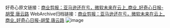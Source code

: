 好奇心原文链接：[商业剪报：亚马逊还在亏，微软未来在云上_商业_好奇心日报-胡莹 唐云路](https://www.qdaily.com/articles/3045.html)
WebArchive归档链接：[商业剪报：亚马逊还在亏，微软未来在云上_商业_好奇心日报-胡莹 唐云路](http://web.archive.org/web/20190623151444/https://www.qdaily.com/articles/3045.html)
![image](http://ww3.sinaimg.cn/large/007d5XDply1g3v6kqlazxj30u05ir4qq)